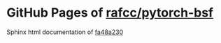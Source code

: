 GitHub Pages of [rafcc/pytorch-bsf](https://github.com/rafcc/pytorch-bsf.git)
===
Sphinx html documentation of [fa48a230](https://github.com/rafcc/pytorch-bsf/tree/fa48a2302a041775b604d161725b085bddd451f4)
